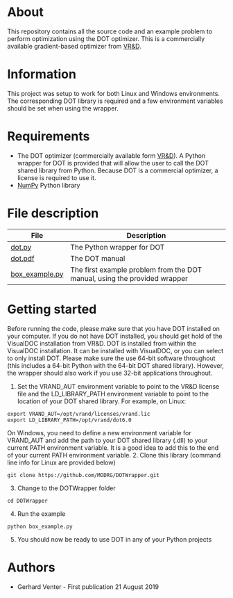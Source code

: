 # About
This repository contains all the source code and an example problem to perform optimization using the DOT optimizer.  This is a commercially available gradient-based optimizer from [VR&D](http://www.vrand.com).

# Information
This project was setup to work for both Linux and Windows environments.  The corresponding DOT library is required and a few environment variables should be set when using the wrapper.

# Requirements
- The DOT optimizer (commercially available form [VR&D](http://www.vrand.com)).  A Python wrapper for DOT is provided that will allow the user to call the DOT shared library from Python.  Because DOT is a commercial optimizer, a license is required to use it.
- [NumPy](http://www.numpy.org/) Python library


# File description
| File        | Description  |
| ------------- |-------------|
| [dot.py](https://github.com/MODRG/DOTWrapper/blob/master/dot.py)  | The Python wrapper for DOT |
| [dot.pdf](https://github.com/MODRG/DOTWrapper/blob/master/dot.pdf) | The DOT manual |
| [box_example.py](https://github.com/MODRG/DOTWrapper/blob/master/box_example.py) | The first example problem from the DOT manual, using the provided wrapper |

# Getting started
Before running the code, please make sure that you have DOT installed on your computer.  If you do not have DOT installed, you should get hold of the VisualDOC installation from VR&D.  DOT is installed from within the VisualDOC installation.  It can be installed with VisualDOC, or you can select to only install DOT.  Please make sure the use 64-bit software throughout (this includes a 64-bit Python with the 64-bit DOT shared library).  However, the wrapper should also work if you use 32-bit applications throughout.

1. Set the VRAND_AUT environment variable to point to the VR&D license file and the LD_LIBRARY_PATH environment variable to point to the location of your DOT shared library.  For example, on Linux:
```
export VRAND_AUT=/opt/vrand/licenses/vrand.lic
export LD_LIBRARY_PATH=/opt/vrand/dot6.0
```
On Windows, you need to define a new environment variable for VRAND_AUT and add the path to your DOT shared library (.dll) to your current PATH environment variable.  It is a good idea to add this to the end of your current PATH environment variable.
2. Clone this library (command line info for Linux are provided below)
```
git clone https://github.com/MODRG/DOTWrapper.git
```
3. Change to the DOTWrapper folder
```
cd DOTWrapper
```
4. Run the example
```
python box_example.py
```
5. You should now be ready to use DOT in any of your Python projects

# Authors
- Gerhard Venter - First publication 21 August 2019
